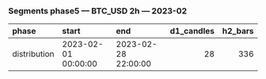 ### Segments phase5 — BTC_USD 2h — 2023-02

| phase        | start               | end                 |   d1_candles |   h2_bars |
|:-------------|:--------------------|:--------------------|-------------:|----------:|
| distribution | 2023-02-01 00:00:00 | 2023-02-28 22:00:00 |           28 |       336 |